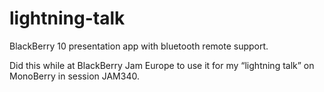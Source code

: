 lightning-talk
==============

BlackBerry 10 presentation app with bluetooth remote support.

Did this while at BlackBerry Jam Europe to use it for my “lightning talk” on MonoBerry in session JAM340.

